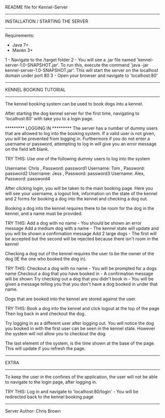 README file for Kennel-Server

*********************************************
INSTALLATION / STARTING THE SERVER
*********************************************

Requirements:

- Java 7+
- Maven 3+

1 - Navigate to the /target folder
2 - You will see a .jar file named 'kennel-server-1.0-SNAPSHOT.jar'. To run this, execute the command
    'java -jar kennel-server-1.0-SNAPSHOT.jar'. This will start the server on the localhost domain under port 80
3 - Open your browser and navigate to 'localhost:80'



*********************************************
KENNEL BOOKING TUTORIAL
*********************************************

The kennel booking system can be used to book dogs into a kennel.

After starting the dog kennel server for the first time, navigating to 'localhost:80' with take you to a login page.

********* LOGGING IN *********
The server has a number of dummy users that are allowed to log into the booking system. If a valid user is not given,
you will be prevented from logging in. Furthermore if you do not enter a username or password, attempting to log in
will give you an error message on the field left blank.

TRY THIS:
Use one of the following dummy users to log into the system

Username: Chris , Password: password1
Username: Tom , Password: password2
Username: Jess , Password: password3
Username: Alex, Password: password4

After clicking login, you will be taken to the main booking page. Here you will see your username, a logout link,
information on the state of the kennel and 2 forms for booking a dog into the kennel and checking a dog out.

Booking a dog into the kennel requires there to be room for the dog in the kennel, and a name must be provided.

TRY THIS:
Add a dog with no name - You should be shown an error message
Add a medium dog with a name - The kennel state will update and you will be shown a confirmation message
Add 2 large dogs - The first will be accepted but the second will be rejected because there isn't room in the kennel


Checking a dog out of the kennel requires the user to be the owner of the dog (IE the one who booked the dog in).

TRY THIS:
Checkout a dog with no name - You will be prompted for a dogs name
Checkout a dog that you have booked in - A confirmation message will be shown
Try checking out a dog that you didn't book in - You will be given a message telling you that you don't have a dog
booked in under that name.

Dogs that are booked into the kennel are stored against the user.

TRY THIS:
Book a dog into the kennel and click logout at the top of the page
Then log back in and checkout the dog.

Try logging in as a different user after logging out. You will notice the dog you booked in with the first user can be
seen in the kennel state. However the system will not allow you to checkout the dog.

The last element of the system, is the time shown at the base of the page. This will update if you refresh the page.

*******************************
EXTRA
*******************************

To keep the user in the confines of the application, the user will not be able to navigate to the login page, after
logging in.

TRY THIS:
Log in and navigate to 'localhost:80/login' - You will be redirected back to the kennel booking page

*********************************************************************************************************************

Server Author: Chris Brown
